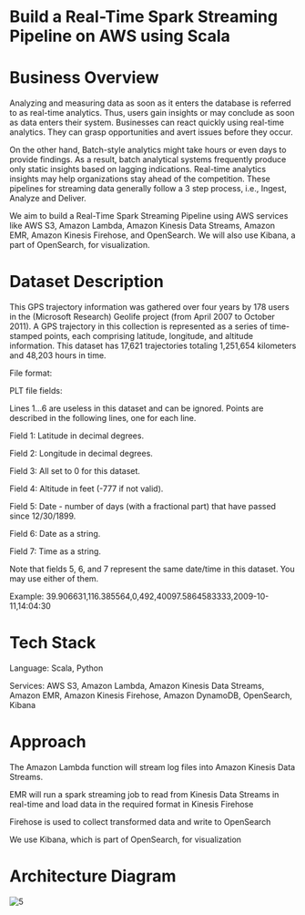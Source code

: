 # Build a Real-Time Spark Streaming Pipeline on AWS using Scala

# Business Overview

Analyzing and measuring data as soon as it enters the database is referred to as real-time analytics.  Thus, users gain insights or may conclude as soon as data enters their system. Businesses can react quickly using real-time analytics. They can grasp opportunities and avert issues before they occur.

On the other hand, Batch-style analytics might take hours or even days to provide findings. As a result, batch analytical systems frequently produce only static insights based on lagging indications. Real-time analytics insights may help organizations stay ahead of the competition. These pipelines for streaming data generally follow a 3 step process, i.e., Ingest, Analyze and Deliver.

We aim to build a Real-Time Spark Streaming Pipeline using AWS services like AWS S3, Amazon Lambda, Amazon Kinesis Data Streams, Amazon EMR, Amazon Kinesis Firehose, and OpenSearch.  We will also use Kibana, a part of OpenSearch, for visualization.

 

# Dataset Description

This GPS trajectory information was gathered over four years by 178 users in the (Microsoft Research) Geolife project (from April 2007 to October 2011). A GPS trajectory in this collection is represented as a series of time-stamped points, each comprising latitude, longitude, and altitude information. This dataset has 17,621 trajectories totaling 1,251,654 kilometers and 48,203 hours in time.

File format:

 

PLT file fields:

Lines 1...6 are useless in this dataset and can be ignored. Points are described in the following lines, one for each line. 

Field 1: Latitude in decimal degrees.

Field 2: Longitude in decimal degrees.

Field 3: All set to 0 for this dataset.

Field 4: Altitude in feet (-777 if not valid).

Field 5: Date - number of days (with a fractional part) that have passed since 12/30/1899.

Field 6: Date as a string.

Field 7: Time as a string.

Note that fields 5, 6, and 7 represent the same date/time in this dataset. You may use either of them.

Example: 39.906631,116.385564,0,492,40097.5864583333,2009-10-11,14:04:30

 

# Tech Stack

Language: Scala, Python

Services: AWS S3, Amazon Lambda, Amazon Kinesis Data Streams, Amazon EMR, Amazon Kinesis Firehose, Amazon DynamoDB, OpenSearch, Kibana

 

# Approach

The Amazon Lambda function will stream log files into Amazon Kinesis Data Streams.

EMR will run a spark streaming job to read from Kinesis Data Streams in real-time and load data in the required format in Kinesis Firehose

Firehose is used to collect transformed data and write to OpenSearch

We use Kibana, which is part of OpenSearch, for visualization

# Architecture Diagram

![5](https://github.com/redjules/Real-Time-Spark-Streaming-Pipeline-on-AWS-using-Scala/assets/106017493/6b7c9353-9b25-44e5-a195-d1cbab4c994d)
